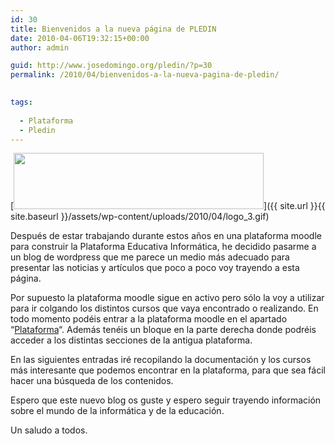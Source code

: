 ```yaml
---
id: 30
title: Bienvenidos a la nueva página de PLEDIN
date: 2010-04-06T19:32:15+00:00
author: admin

guid: http://www.josedomingo.org/pledin/?p=30
permalink: /2010/04/bienvenidos-a-la-nueva-pagina-de-pledin/

  
tags:
  
  - Plataforma
  - Pledin
---
```

[<img class="size-full wp-image-31 alignnone" title="logo_3" src="{{ site.url }}{{ site.baseurl }}/assets/wp-content/uploads/2010/04/logo_3.gif" alt="" width="400" height="90" srcset="https://www.josedomingo.org/pledin/wp-content/uploads/2010/04/logo_3.gif 400w, https://www.josedomingo.org/pledin/wp-content/uploads/2010/04/logo_3-300x67.gif 300w" sizes="(max-width: 400px) 100vw, 400px" />]({{ site.url }}{{ site.baseurl }}/assets/wp-content/uploads/2010/04/logo_3.gif)

Después de estar trabajando durante estos años en una plataforma moodle para construir la Plataforma Educativa Informática, he decidido pasarme a un blog de wordpress que me parece un medio más adecuado para presentar las noticias y artículos que poco a poco voy trayendo a esta página.

Por supuesto la plataforma moodle sigue en activo pero sólo la voy a utilizar para ir colgando los distintos cursos que vaya encontrado o realizando. En todo momento podéis entrar a la plataforma moodle en el apartado &#8220;[Plataforma](http://www.josedomingo.org/web)&#8220;. Además tenéis un bloque en la parte derecha donde podréis acceder a los distintas secciones de la antigua plataforma.

En las siguientes entradas iré recopilando la documentación y los cursos más interesante que podemos encontrar en la plataforma, para que sea fácil hacer una búsqueda de los contenidos.

Espero que este nuevo blog os guste y espero seguir trayendo información sobre el mundo de la informática y de la educación.

Un saludo a todos.

<!-- AddThis Advanced Settings generic via filter on the_content -->

<!-- AddThis Share Buttons generic via filter on the_content -->